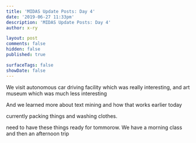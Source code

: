 ```yaml
---
title: 'MIDAS Update Posts: Day 4'
date: '2019-06-27 11:33pm'
description: 'MIDAS Update Posts: Day 4'
author: x-ry	

layout: post
comments: false
hidden: false
published: true

surfaceTags: false
showDate: false
---
```


We visit autonomous car driving facility which was really interesting, and art museum which was much less interesting

And we learned more about text mining and how that works earlier today


currently packing things and washing clothes.

need to have these things ready for tommorow. We have a morning class and then an afternoon trip